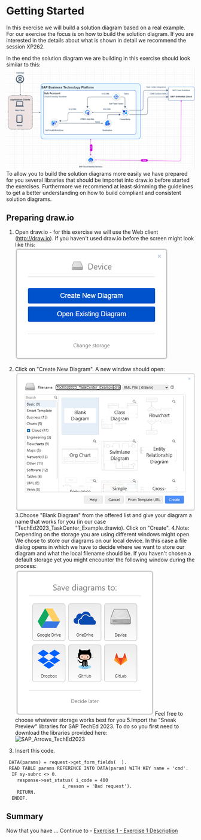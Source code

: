 # Getting Started

In this exercise we will build a solution diagram based on a real example. For our exercise the focus is on how to build the solution diagram. If you are interested in the details about what is shown in detail we recommend the session XP262.

In the end the solution diagram we are building in this exercise should look similar to this:
<br>![](/exercises/ex0/images/Ex00_01.png)
To allow you to build the solution diagrams more easily we have prepared for you several libraries that should be importet into draw.io before started the exercises.
Furthermore we recommend at least skimming the guidelines to get a better understanding on how to build compliant and consistent solution diagrams.

## Preparing draw.io

1.	Open draw.io - for this exercise we will use the Web client (http://draw.io).
If you haven't used draw.io before the screen might look like this:
<br>![](/exercises/ex0/images/Ex00_02.png)
2. Click on "Create New Diagram". A new window should open:
<br>![](/exercises/ex0/images/Ex00_03.png)
3.Choose "Blank Diagram" from the offered list and give your diagram a name that works for you (in our case "TechEd2023_TaskCenter_Example.drawio). Click on "Create".
4.Note: Depending on the storage you are using different windows might open. We chose to store our diagrams on our local device. In this case a file dialog opens in which we have to decide where we want to store our diagram and what the local filename should be.
If you haven't chosen a default storage yet you might encounter the following window during the process:
<br>![](/exercises/ex0/images/Ex00_04.png)
Feel free to choose whatever storage works best for you
5.Import the "Sneak Preview" libraries for SAP TechEd 2023.
To do so you first need to download the libraries provided here:
<br>![SAP_Arrows_TechEd2023](/exercises/ex0/libraries/SAP_Arrows_TechEd2023.drawio)


2.	Insert this code.
``` abap
 DATA(params) = request->get_form_fields(  ).
 READ TABLE params REFERENCE INTO DATA(param) WITH KEY name = 'cmd'.
  IF sy-subrc <> 0.
    response->set_status( i_code = 400
                     i_reason = 'Bad request').
    RETURN.
  ENDIF.
```

## Summary

Now that you have ... 
Continue to - [Exercise 1 - Exercise 1 Description](../ex1/README.md)
